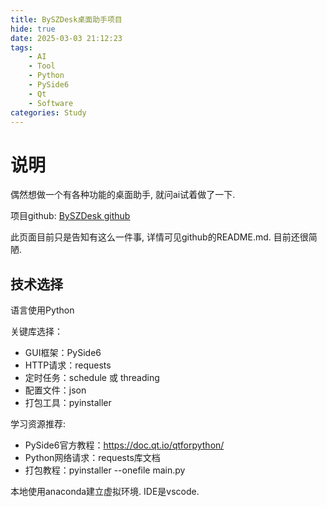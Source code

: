 ```yaml
---
title: BySZDesk桌面助手项目
hide: true
date: 2025-03-03 21:12:23
tags:
    - AI
    - Tool
    - Python
    - PySide6
    - Qt
    - Software
categories: Study
---
```


# 说明

偶然想做一个有各种功能的桌面助手, 就问ai试着做了一下.

项目github: [BySZDesk github](https://github.com/bystreamzhang/BySZDesk)

此页面目前只是告知有这么一件事, 详情可见github的README.md. 目前还很简陋.

## 技术选择

语言使用Python

关键库选择：

- GUI框架：PySide6
- HTTP请求：requests
- 定时任务：schedule 或 threading
- 配置文件：json
- 打包工具：pyinstaller

学习资源推荐:

- PySide6官方教程：<https://doc.qt.io/qtforpython/>
- Python网络请求：requests库文档
- 打包教程：pyinstaller --onefile main.py

本地使用anaconda建立虚拟环境. IDE是vscode.
